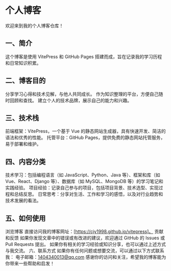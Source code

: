 # 个人博客
欢迎来到我的个人博客仓库！
## 一、简介
这个博客是使用 VitePress 和 GitHub Pages 搭建而成，旨在记录我的学习历程和日常知识积累。
## 二、博客目的
分享学习心得和技术见解，与他人共同成长。
作为知识整理的平台，方便自己随时回顾和查找。
建立个人的技术品牌，展示自己的能力和兴趣。
## 三、技术栈
前端框架：VitePress，一个基于 Vue 的静态网站生成器，具有快速开发、简洁的语法和优秀的性能。
托管平台：GitHub Pages，提供免费的静态网站托管服务，易于部署和维护。
## 四、内容分类
技术学习：包括编程语言（如 JavaScript、Python、Java 等）、框架和库（如 Vue、React、Django 等）、数据库（如 MySQL、MongoDB 等）的学习笔记和实践经验。
项目经验：记录自己参与的项目，包括项目背景、技术选型、实现过程和总结反思。
日常思考：分享对生活、工作和学习的感悟，以及对行业趋势和技术发展的看法。
## 五、如何使用
浏览博客
直接访问我的博客网址：[https://cjy1998.github.io/vitepress]。
贡献和反馈
如果你发现文章中的错误或有改进的建议，欢迎通过 GitHub 的 Issues 或 Pull Requests 提出。
如果你有相关的学习经验或知识分享，也可以通过上述方式与我交流。
六、联系方式
如果你有任何问题或想要交流，可以通过以下方式联系我：
电子邮箱：1404340013@qq.com
感谢你的访问和关注，希望我的博客能为你带来一些帮助和启发！
